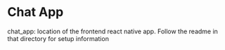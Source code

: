 # Chat App
chat_app: location of the frontend react native app. Follow the readme in that directory for setup information

